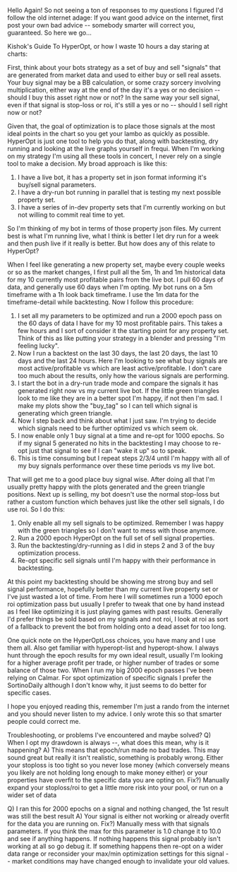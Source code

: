 Hello Again!  So not seeing a ton of responses to my questions I figured I'd follow the old internet adage: If you want good advice on the internet, first post your own bad advice -- somebody smarter will correct you, guaranteed.  So here we go...

Kishok's Guide To HyperOpt, or how I waste 10 hours a day staring at charts:

First, think about your bots strategy as a set of buy and sell "signals" that are generated from market data and used to either buy or sell real assets.  Your buy signal may be a BB calculation, or some crazy sorcery involving multiplication, either way at the end of the day it's a yes or no decision -- should I buy this asset right now or not?  In the same way your sell signal, even if that signal is stop-loss or roi, it's still a yes or no -- should I sell right now or not?

Given that, the goal of optimization is to place those signals at the most ideal points in the chart so you get your lambo as quickly as possible. HyperOpt is just one tool to help you do that, along with backtesting, dry running and looking at the live graphs yourself in frequi.  When I'm working on my strategy I'm using all these tools in concert, I never rely on a single tool to make a decision.  My broad approach is like this:

1) I have a live bot, it has a property set in json format informing it's buy/sell signal parameters.
2) I have a dry-run bot running in parallel that is testing my next possible property set.
3) I have a series of in-dev property sets that I'm currently working on but not willing to commit real time to yet.

So I'm thinking of my bot in terms of those property json files.  My current best is what I'm running live, what I think is better I let dry run for a week and then push live if it really is better.  But how does any of this relate to HyperOpt?

When I feel like generating a new property set, maybe every couple weeks or so as the market changes, I first pull all the 5m, 1h and 1m historical data for my 10 currently most profitable pairs from the live bot.  I pull 60 days of data, and generally use 60 days when I'm opting. My bot runs on a 5m timeframe with a 1h look back timeframe.  I use the 1m data for the timeframe-detail while backtesting. Now I follow this procedure:

1) I set all my parameters to be optimized and run a 2000 epoch pass on the 60 days of data I have for my 10 most profitable pairs. This takes a few hours and I sort of consider it the starting point for any property set. Think of this as like putting your strategy in a blender and pressing "I'm feeling lucky".
2) Now I run a backtest on the last 30 days, the last 20 days, the last 10 days and the last 24 hours.  Here I'm looking to see what buy signals are most active/profitable vs which are least active/profitable.  I don't care too much about the results, only how the various signals are performing.
3) I start the bot in a dry-run trade mode and compare the signals it has generated right now vs my current live bot. If the little green triangles look to me like they are in a better spot I'm happy, if not then I'm sad. I make my plots show the "buy_tag" so I can tell which signal is generating which green triangle.
4) Now I step back and think about what I just saw.  I'm trying to decide which signals need to be further optimized vs which seem ok.
5) I now enable only 1 buy signal at a time and re-opt for 1000 epochs. So if my signal 5 generated no hits in the backtesting I may choose to re-opt just that signal to see if I can "wake it up" so to speak.
6) This is time consuming but I repeat steps 2/3/4 until I'm happy with all of my buy signals performance over these time periods vs my live bot.

That will get me to a good place buy signal wise.  After doing all that I'm usually pretty happy with the plots generated and the green triangle positions. Next up is selling, my bot doesn't use the normal stop-loss but rather a custom function which behaves just like the other sell signals, I do use roi. So I do this:

1) Only enable all my sell signals to be optimized. Remember I was happy with the green triangles so I don't want to mess with those anymore.
2) Run a 2000 epoch HyperOpt on the full set of sell signal properties.
3) Run the backtesting/dry-running as I did in steps 2 and 3 of the buy optimization process.
4) Re-opt specific sell signals until I'm happy with their performance in backtesting.

At this point my backtesting should be showing me strong buy and sell signal performance, hopefully better than my current live property set or I've just wasted a lot of time. From here I will sometimes run a 1000 epoch roi optimization pass but usually I prefer to tweak that one by hand instead as I feel like optimizing it is just playing games with past results.  Generally I'd prefer things be sold based on my signals and not roi, I look at roi as sort of a fallback to prevent the bot from holding onto a dead asset for too long.

One quick note on the HyperOptLoss choices, you have many and I use them all.  Also get familiar with hyperopt-list and hyperopt-show.  I always hunt through the epoch results for my own ideal result, usually I'm looking for a higher average profit per trade, or higher number of trades or some balance of those two. When I run my big 2000 epoch passes I've been relying on Calmar.  For spot optimization of specific signals I prefer the SortinoDaily although I don't know why, it just seems to do better for specific cases.

I hope you enjoyed reading this, remember I'm just a rando from the internet and you should never listen to my advice.  I only wrote this so that smarter people could correct me.

Troubleshooting, or problems I've encountered and maybe solved?
Q) When I opt my drawdown is always --, what does this mean, why is it happening?
A) This means that epoch/run made no bad trades.  This may sound great but really it isn't realistic, something is probably wrong.  Either your stoploss is too tight so you never lose money (which conversely means you likely are not holding long enough to make money either) or your properties have overfit to the specific data you are opting on. 
Fix?) Manually expand your stoploss/roi to get a little more risk into your pool, or run on a wider set of data

Q) I ran this for 2000 epochs on a signal and nothing changed, the 1st result was still the best result
A) Your signal is either not working or already overfit for the data you are running on. 
Fix?) Manually mess with that signals parameters. If you think the max for this parameter is 1.0 change it to 10.0 and see if anything happens.  If nothing happens this signal probably isn't working at all so go debug it. If something happens then re-opt on a wider data range or reconsider your max/min optimization settings for this signal -- market conditions may have changed enough to invalidate your old values.
